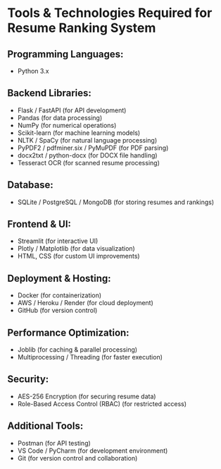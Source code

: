 # Tools & Technologies Required for Resume Ranking System

## Programming Languages:
- Python 3.x

## Backend Libraries:
- Flask / FastAPI (for API development)
- Pandas (for data processing)
- NumPy (for numerical operations)
- Scikit-learn (for machine learning models)
- NLTK / SpaCy (for natural language processing)
- PyPDF2 / pdfminer.six / PyMuPDF (for PDF parsing)
- docx2txt / python-docx (for DOCX file handling)
- Tesseract OCR (for scanned resume processing)

## Database:
- SQLite / PostgreSQL / MongoDB (for storing resumes and rankings)

## Frontend & UI:
- Streamlit (for interactive UI)
- Plotly / Matplotlib (for data visualization)
- HTML, CSS (for custom UI improvements)

## Deployment & Hosting:
- Docker (for containerization)
- AWS / Heroku / Render (for cloud deployment)
- GitHub (for version control)

## Performance Optimization:
- Joblib (for caching & parallel processing)
- Multiprocessing / Threading (for faster execution)

## Security:
- AES-256 Encryption (for securing resume data)
- Role-Based Access Control (RBAC) (for restricted access)

## Additional Tools:
- Postman (for API testing)
- VS Code / PyCharm (for development environment)
- Git (for version control and collaboration)
